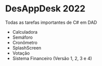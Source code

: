 # DesAppDesk 2022
Todas as tarefas importantes de C# em DAD
* Calculadora
* Semáforo
* Cronômetro
* SplashScreen
* Votação
* Sistema Financeiro (Versão 1, 2, 3 e 4)
